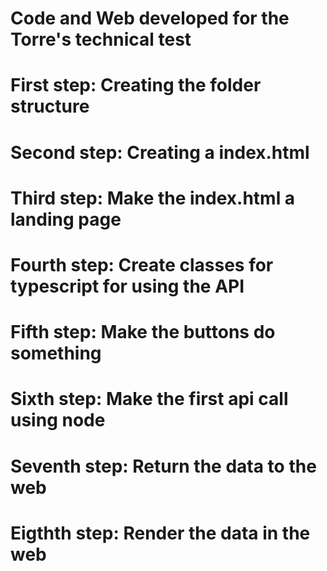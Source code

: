 # Code and Web developed for the Torre's technical test
# First step: Creating the folder structure 
# Second step: Creating a index.html 
# Third step: Make the index.html a landing page 
# Fourth step: Create classes for typescript for using the API 
# Fifth step: Make the buttons do something
# Sixth step: Make the first api call using node
# Seventh step: Return the data to the web
# Eigthth step: Render the data in the web

